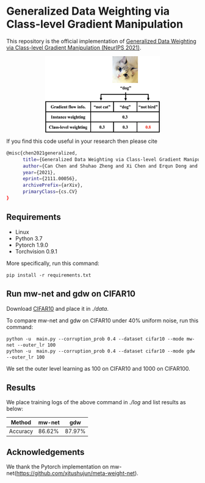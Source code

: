﻿# Generalized Data Weighting via Class-level Gradient Manipulation

This repository is the official implementation of [Generalized Data Weighting via Class-level Gradient Manipulation (NeurIPS 2021)](http://arxiv.org/abs/2111.00056). 

<div  align="center"> 
<img src="./pic/intro.png" width = "300" height = "200" align=center />
</div>

If you find this code useful in your research then please cite  
```bash
@misc{chen2021generalized,
      title={Generalized Data Weighting via Class-level Gradient Manipulation}, 
      author={Can Chen and Shuhao Zheng and Xi Chen and Erqun Dong and Xue Liu and Hao Liu and Dejing Dou},
      year={2021},
      eprint={2111.00056},
      archivePrefix={arXiv},
      primaryClass={cs.CV}
}
``` 



## Requirements

- Linux
- Python 3.7
- Pytorch 1.9.0
- Torchvision 0.9.1

More specifically, run this command:

```setup
pip install -r requirements.txt
```

## Run mw-net and gdw on CIFAR10

Download [CIFAR10](https://www.cs.toronto.edu/~kriz/cifar.html) and place it in *./data*.

To compare mw-net and gdw on CIFAR10 under 40% uniform noise, run this command:
```train
python -u  main.py --corruption_prob 0.4 --dataset cifar10 --mode mw-net --outer_lr 100
python -u  main.py --corruption_prob 0.4 --dataset cifar10 --mode gdw --outer_lr 100
```
We set the outer level learning as 100 on CIFAR10 and 1000 on CIFAR100.

## Results
We place training logs of the above command in *./log* and list results as below:

| Method         | mw-net  | gdw |
| ------------------ |---------------- | -------------- |
| Accuracy   |     86.62%         |      87.97%       |


## Acknowledgements
We thank the Pytorch implementation on mw-net(https://github.com/xjtushujun/meta-weight-net).
